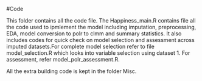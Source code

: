 #Code

This folder contains all the code file. The Happiness_main.R contains file all the code used to ipmlement the model including imputation, preprocessing, EDA, model conversion to polr to clmm and  summary statistics. It also includes codes for quick check on model selection and assessment across imputed datasets.For complete model selection refer to file model_selection.R which looks into variable selection using dataset 1. For assessment, refer model_polr_assessment.R.

All the extra building code is kept in the folder Misc.

